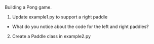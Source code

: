 
Building a Pong game.

1. Update example1.py to support a right paddle

- What do you notice about the code for the left and right paddles?

2. Create a Paddle class in example2.py